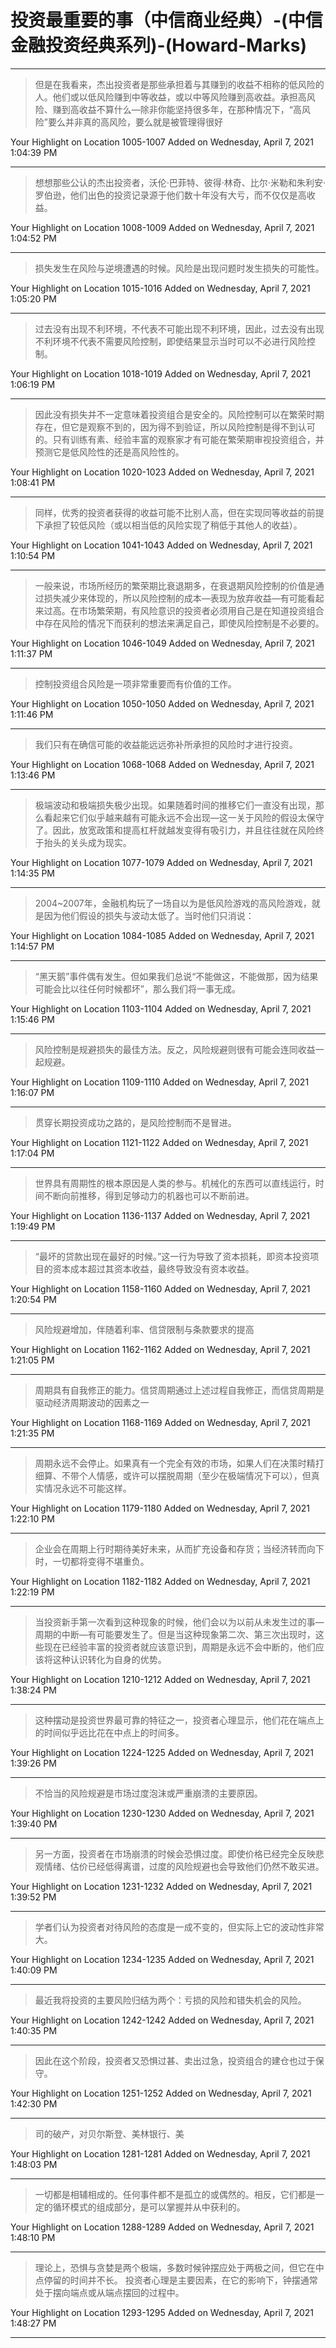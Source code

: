 # 投资最重要的事（中信商业经典）-(中信金融投资经典系列)-(Howard-Marks)

---

> 但是在我看来，杰出投资者是那些承担着与其赚到的收益不相称的低风险的人。他们或以低风险赚到中等收益，或以中等风险赚到高收益。承担高风险、赚到高收益不算什么—除非你能坚持很多年，在那种情况下，“高风险”要么并非真的高风险，要么就是被管理得很好

Your Highlight on Location 1005-1007 Added on Wednesday, April 7, 2021 1:04:39 PM

---

> 想想那些公认的杰出投资者，沃伦·巴菲特、彼得·林奇、比尔·米勒和朱利安·罗伯逊，他们出色的投资记录源于他们数十年没有大亏，而不仅仅是高收益。

Your Highlight on Location 1008-1009 Added on Wednesday, April 7, 2021 1:04:52 PM

---

> 损失发生在风险与逆境遭遇的时候。风险是出现问题时发生损失的可能性。

Your Highlight on Location 1015-1016 Added on Wednesday, April 7, 2021 1:05:20 PM

---

> 过去没有出现不利环境，不代表不可能出现不利环境，因此，过去没有出现不利环境不代表不需要风险控制，即使结果显示当时可以不必进行风险控制。

Your Highlight on Location 1018-1019 Added on Wednesday, April 7, 2021 1:06:19 PM

---

> 因此没有损失并不一定意味着投资组合是安全的。风险控制可以在繁荣时期存在，但它是观察不到的，因为得不到验证，所以风险控制是得不到认可的。只有训练有素、经验丰富的观察家才有可能在繁荣期审视投资组合，并预测它是低风险性的还是高风险性的。

Your Highlight on Location 1020-1023 Added on Wednesday, April 7, 2021 1:08:41 PM

---

> 同样，优秀的投资者获得的收益可能不比别人高，但在实现同等收益的前提下承担了较低风险（或以相当低的风险实现了稍低于其他人的收益）。

Your Highlight on Location 1041-1043 Added on Wednesday, April 7, 2021 1:10:54 PM

---

> 一般来说，市场所经历的繁荣期比衰退期多，在衰退期风险控制的价值是通过损失减少来体现的，所以风险控制的成本—表现为放弃收益—有可能看起来过高。在市场繁荣期，有风险意识的投资者必须用自己是在知道投资组合中存在风险的情况下而获利的想法来满足自己，即使风险控制是不必要的。

Your Highlight on Location 1046-1049 Added on Wednesday, April 7, 2021 1:11:37 PM

---

> 控制投资组合风险是一项非常重要而有价值的工作。

Your Highlight on Location 1050-1050 Added on Wednesday, April 7, 2021 1:11:46 PM

---

> 我们只有在确信可能的收益能远远弥补所承担的风险时才进行投资。

Your Highlight on Location 1068-1068 Added on Wednesday, April 7, 2021 1:13:46 PM

---

> 极端波动和极端损失极少出现。如果随着时间的推移它们一直没有出现，那么看起来它们似乎越来越有可能永远不会出现—这一关于风险的假设太保守了。因此，放宽政策和提高杠杆就越发变得有吸引力，并且往往就在风险终于抬头的关头成为现实。

Your Highlight on Location 1077-1079 Added on Wednesday, April 7, 2021 1:14:35 PM

---

> 2004~2007年，金融机构玩了一场自以为是低风险游戏的高风险游戏，就是因为他们假设的损失与波动太低了。当时他们只消说：

Your Highlight on Location 1084-1085 Added on Wednesday, April 7, 2021 1:14:57 PM

---

> “黑天鹅”事件偶有发生。但如果我们总说“不能做这，不能做那，因为结果可能会比以往任何时候都坏”，那么我们将一事无成。

Your Highlight on Location 1103-1104 Added on Wednesday, April 7, 2021 1:15:46 PM

---

> 风险控制是规避损失的最佳方法。反之，风险规避则很有可能会连同收益一起规避。

Your Highlight on Location 1109-1110 Added on Wednesday, April 7, 2021 1:16:07 PM

---

> 贯穿长期投资成功之路的，是风险控制而不是冒进。

Your Highlight on Location 1121-1122 Added on Wednesday, April 7, 2021 1:17:04 PM

---

> 世界具有周期性的根本原因是人类的参与。机械化的东西可以直线运行，时间不断向前推移，得到足够动力的机器也可以不断前进。

Your Highlight on Location 1136-1137 Added on Wednesday, April 7, 2021 1:19:49 PM

---

> “最坏的贷款出现在最好的时候。”这一行为导致了资本损耗，即资本投资项目的资本成本超过其资本收益，最终导致没有资本收益。

Your Highlight on Location 1158-1160 Added on Wednesday, April 7, 2021 1:20:54 PM

---

> 风险规避增加，伴随着利率、信贷限制与条款要求的提高

Your Highlight on Location 1162-1162 Added on Wednesday, April 7, 2021 1:21:05 PM

---

> 周期具有自我修正的能力。信贷周期通过上述过程自我修正，而信贷周期是驱动经济周期波动的因素之一

Your Highlight on Location 1168-1169 Added on Wednesday, April 7, 2021 1:21:35 PM

---

> 周期永远不会停止。如果真有一个完全有效的市场，如果人们在决策时精打细算、不带个人情感，或许可以摆脱周期（至少在极端情况下可以），但真实情况永远不可能这样。

Your Highlight on Location 1179-1180 Added on Wednesday, April 7, 2021 1:22:10 PM

---

> 企业会在周期上行时期待美好未来，从而扩充设备和存货；当经济转而向下时，一切都将变得不堪重负。

Your Highlight on Location 1182-1182 Added on Wednesday, April 7, 2021 1:22:19 PM

---

> 当投资新手第一次看到这种现象的时候，他们会以为以前从未发生过的事—周期的中断—有可能要发生了。但是当这种现象第二次、第三次出现时，这些现在已经验丰富的投资者就应该意识到，周期是永远不会中断的，他们应该将这种认识转化为自身的优势。

Your Highlight on Location 1210-1212 Added on Wednesday, April 7, 2021 1:38:24 PM

---

> 这种摆动是投资世界最可靠的特征之一，投资者心理显示，他们花在端点上的时间似乎远比花在中点上的时间多。

Your Highlight on Location 1224-1225 Added on Wednesday, April 7, 2021 1:39:26 PM

---

> 不恰当的风险规避是市场过度泡沫或严重崩溃的主要原因。

Your Highlight on Location 1230-1230 Added on Wednesday, April 7, 2021 1:39:40 PM

---

> 另一方面，投资者在市场崩溃的时候会恐惧过度。即使价格已经完全反映悲观情绪、估价已经低得离谱，过度的风险规避也会导致他们仍然不敢买进。

Your Highlight on Location 1231-1232 Added on Wednesday, April 7, 2021 1:39:52 PM

---

> 学者们认为投资者对待风险的态度是一成不变的，但实际上它的波动性非常大。

Your Highlight on Location 1234-1235 Added on Wednesday, April 7, 2021 1:40:09 PM

---

> 最近我将投资的主要风险归结为两个：亏损的风险和错失机会的风险。

Your Highlight on Location 1242-1242 Added on Wednesday, April 7, 2021 1:40:35 PM

---

> 因此在这个阶段，投资者又恐惧过甚、卖出过急，投资组合的建仓也过于保守。

Your Highlight on Location 1251-1252 Added on Wednesday, April 7, 2021 1:42:30 PM

---

> 司的破产，对贝尔斯登、美林银行、美

Your Highlight on Location 1281-1281 Added on Wednesday, April 7, 2021 1:48:03 PM

---

> 一切都是相辅相成的。任何事件都不是孤立的或偶然的。相反，它们都是一定的循环模式的组成部分，是可以掌握并从中获利的。

Your Highlight on Location 1288-1289 Added on Wednesday, April 7, 2021 1:48:10 PM

---

> 理论上，恐惧与贪婪是两个极端，多数时候钟摆应处于两极之间，但它在中点停留的时间并不长。 投资者心理是主要因素，在它的影响下，钟摆通常处于摆向端点或从端点摆回的过程中。

Your Highlight on Location 1293-1295 Added on Wednesday, April 7, 2021 1:48:27 PM

---

